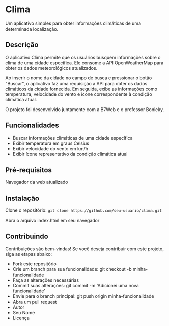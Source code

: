 # Clima

Um aplicativo simples para obter informações climáticas de uma determinada localização.

## Descrição

O aplicativo Clima permite que os usuários busquem informações sobre o clima de uma cidade específica. Ele consome a API OpenWeatherMap para obter os dados meteorológicos atualizados.

Ao inserir o nome da cidade no campo de busca e pressionar o botão "Buscar", o aplicativo faz uma requisição à API para obter os dados climáticos da cidade fornecida. Em seguida, exibe as informações como temperatura, velocidade do vento e ícone correspondente à condição climática atual.

O projeto foi desenvolvido juntamente com a B7Web e o professor Bonieky.

## Funcionalidades

- Buscar informações climáticas de uma cidade específica
- Exibir temperatura em graus Celsius
- Exibir velocidade do vento em km/h
- Exibir ícone representativo da condição climática atual

## Pré-requisitos

Navegador da web atualizado

## Instalação

Clone o repositório: `git clone https://github.com/seu-usuario/clima.git`

Abra o arquivo index.html em seu navegador

## Contribuindo

Contribuições são bem-vindas! Se você deseja contribuir com este projeto, siga as etapas abaixo:

- Fork este repositório
- Crie um branch para sua funcionalidade: git checkout -b minha-funcionalidade
- Faça as alterações necessárias
- Commit suas alterações: git commit -m 'Adicionei uma nova funcionalidade'
- Envie para o branch principal: git push origin minha-funcionalidade
- Abra um pull request
- Autor
- Seu Nome
- Licença
